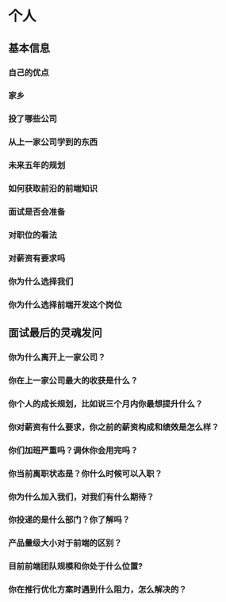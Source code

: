 # 个人

## 基本信息

### 自己的优点

### 家乡

### 投了哪些公司

### 从上一家公司学到的东西

### 未来五年的规划

### 如何获取前沿的前端知识

### 面试是否会准备

### 对职位的看法

### 对薪资有要求吗

### 你为什么选择我们

### 你为什么选择前端开发这个岗位



## 面试最后的灵魂发问


### 你为什么离开上一家公司？

### 你在上一家公司最大的收获是什么？

### 你个人的成长规划，比如说三个月内你最想提升什么？

### 你对薪资有什么要求，你之前的薪资构成和绩效是怎么样？

### 你们加班严重吗？调休你会用完吗？

### 你当前离职状态是？你什么时候可以入职？

### 你为什么加入我们，对我们有什么期待？

### 你投递的是什么部门？你了解吗？

### 产品量级大小对于前端的区别？

### 目前前端团队规模和你处于什么位置?

### 你在推行优化方案时遇到什么阻力，怎么解决的？

